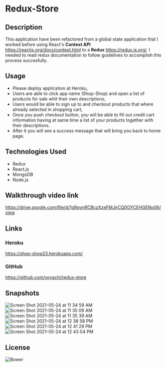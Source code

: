 # Redux-Store

## Description

This application have been refactored from a global state application that I worked before using React's **Context API** https://reactjs.org/docs/context.html to a **Redux** https://redux.js.org/.  I needed to read redux documentation to follow guidelines to accomplish this process succesfully. 

## Usage

* Please deploy application at Heroku,
* Users are able to click app name (Shop-Shop) and open a list of products for sale whit their own descriptions,
* Users would be able to sign up to and checkout products that where already selected in shopping cart,
* Once you push checkout button, you will be able to fill out credit cart information having at same time a list of your products together with their descriptions.
* After it you will see a success message that will bring you back to home page. 

## Technologies Used

* Redux
* React.js
* MongoDB
* Node.js

## Walkthrough video link

https://drive.google.com/file/d/1g9qvnRCBczXzeFMJirCQ0OYCEHGENo06/view


## Links 

### Heroku

https://shop-shop23.herokuapp.com/

### GitHub

https://github.com/yoyachi/redux-store

## Snapshots

![Screen Shot 2021-05-24 at 11 34 59 AM](https://user-images.githubusercontent.com/69886471/119396263-41365f80-bc9a-11eb-8a36-996a573894ec.png)
![Screen Shot 2021-05-24 at 11 35 09 AM](https://user-images.githubusercontent.com/69886471/119396309-514e3f00-bc9a-11eb-8e01-ebeb9f2e538a.png)
![Screen Shot 2021-05-24 at 11 35 39 AM](https://user-images.githubusercontent.com/69886471/119396351-5ad7a700-bc9a-11eb-9f3b-b1728d91a3fb.png)
![Screen Shot 2021-05-24 at 12 38 58 PM](https://user-images.githubusercontent.com/69886471/119396384-63c87880-bc9a-11eb-8027-c684946a033d.png)
![Screen Shot 2021-05-24 at 12 41 29 PM](https://user-images.githubusercontent.com/69886471/119396450-76db4880-bc9a-11eb-95f2-b99c46f7d8d9.png)
![Screen Shot 2021-05-24 at 12 43 04 PM](https://user-images.githubusercontent.com/69886471/119396477-7fcc1a00-bc9a-11eb-8120-f9f7925886d8.png)


## License

![Bower](https://img.shields.io/bower/l/MI)


